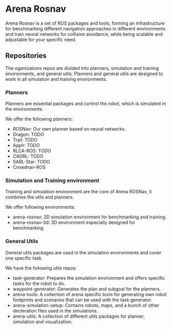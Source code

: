 # Arena Rosnav

Arena Rosnav is a set of ROS packages and tools, forming an infrastructure
for benchmarking different navigation approaches in different environments
and train neural networks for collision avoidance, while being scalable and 
adjustable for your specific need.


## Repositories

The oganizations repos are divided into planners, simulation and training environments, and general utils.
Planners and general utils are designed to work in all simulation and training environments.

### Planners

Planners are essential packages and control the robot, which is simulated in the environments.

We offer the following planners:

- ROSNav: Our own planner based on neural networks.
- Dragon: TODO
- Trail: TODO
- Applr: TODO
- RLCA-ROS: TODO
- CADRL: TODO
- SARL-Star: TODO
- Crowdnav-ROS

### Simulation and Training environment

Training and simulation environment are the core of Arena ROSNav, it combines the utils and planners.

We offer following environments:

- arena-rosnav: 2D simulation environment for benchmarking and training.
- arena-rosnav-3d: 3D environment especially designed for benchmarking.

### General Utils

General utils packages are used in the simulation environments and cover one specific task.

We have the following utils repos: 

- task-generator: Prepares the simulation environment and offers specific tasks for the robot to do.
- waypoint-generator: Generates the plan and subgoal for the planners.
- arena-tools: A collection of arena specific tools for generating own robot footprints and scenarios that can be used with the task generator.
- arena-simulation-setup: Contains robots, maps, and a bunch of other decleration files used in the simulations.
- arena-utils: A collection of different utils packages for planner, simulation and visualization.


